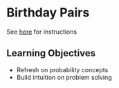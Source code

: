 # Birthday Pairs

See [here](./pair_birthdays.md) for instructions

## Learning Objectives

- Refresh on probability concepts
- Build intuition on problem solving
